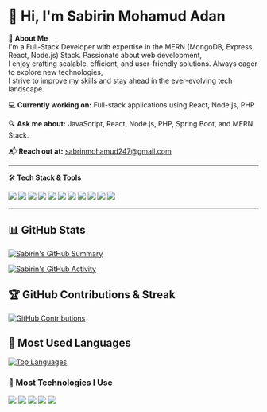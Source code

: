 # 👋 Hi, I'm Sabirin Mohamud Adan

🚀 **About Me**  
I'm a Full-Stack Developer with expertise in the MERN (MongoDB, Express, React, Node.js) Stack. Passionate about web development,  
I enjoy crafting scalable, efficient, and user-friendly solutions. Always eager to explore new technologies,  
I strive to improve my skills and stay ahead in the ever-evolving tech landscape.

💻 **Currently working on:** Full-stack applications using React, Node.js, PHP  

🔍 **Ask me about:** JavaScript, React, Node.js, PHP, Spring Boot, and MERN Stack.  

📬 **Reach out at:** sabrinmohamud247@gmail.com  

---

🛠 **Tech Stack & Tools**
<p align="left">
   <img src="https://img.shields.io/badge/HTML5-E34F26?style=flat&logo=html5&logoColor=white"/>
   <img src="https://img.shields.io/badge/CSS3-1572B6?style=flat&logo=css3&logoColor=white"/>
   <img src="https://img.shields.io/badge/JavaScript-F7DF1E?style=flat&logo=javascript&logoColor=black"/>
   <img src="https://img.shields.io/badge/React-61DAFB?style=flat&logo=react&logoColor=black"/>
   <img src="https://img.shields.io/badge/Node.js-339933?style=flat&logo=node.js&logoColor=white"/>
   <img src="https://img.shields.io/badge/Express.js-000000?style=flat&logo=express&logoColor=white"/>
   <img src="https://img.shields.io/badge/MongoDB-47A248?style=flat&logo=mongodb&logoColor=white"/>
   <img src="https://img.shields.io/badge/MySQL-4479A1?style=flat&logo=mysql&logoColor=white"/>
   <img src="https://img.shields.io/badge/PostgreSQL-336791?style=flat&logo=postgresql&logoColor=white"/>
   <img src="https://img.shields.io/badge/PHP-777BB4?style=flat&logo=php&logoColor=white"/>
   <img src="https://img.shields.io/badge/Spring%20Boot-6DB33F?style=flat&logo=spring-boot&logoColor=white"/>
</p>

---






## 📊 GitHub Stats  


[![Sabirin's GitHub Summary](https://github-profile-summary-cards.vercel.app/api/cards/profile-details?username=SabirinMohamudAdan&theme=radical)](https://github.com/vn7n24fzkq/github-profile-summary-cards)


[![Sabirin's GitHub Activity](https://github-readme-activity-graph.vercel.app/graph?username=SabirinMohamudAdan&theme=redical&area=true&hide_border=true)](https://github.com/ashutosh00710/github-readme-activity-graph)


 

## 🏆 GitHub Contributions & Streak  





[![GitHub Contributions](https://github-readme-stats.vercel.app/api?username=SabirinMohamudAdan&show_icons=true&count_private=true&include_all_commits=true&theme=radical)](https://github.com/SabirinMohamudAdan)


## 📌 Most Used Languages  
 
[![Top Languages](https://github-readme-stats.vercel.app/api/top-langs/?username=SabirinMohamudAdan&layout=compact&theme=radical)](https://github.com/anuraghazra/github-readme-stats)




### 🚀 Most Technologies I Use  
<p align="left">
  <img src="https://img.shields.io/badge/JavaScript-F7DF1E?style=flat&logo=javascript&logoColor=black"/>
  <img src="https://img.shields.io/badge/Node.js-339933?style=flat&logo=node.js&logoColor=white"/>
  <img src="https://img.shields.io/badge/React-61DAFB?style=flat&logo=react&logoColor=black"/>
  <img src="https://img.shields.io/badge/Tailwind_CSS-38B2AC?style=flat&logo=tailwind-css&logoColor=white"/>
  <img src="https://img.shields.io/badge/MongoDB-47A248?style=flat&logo=mongodb&logoColor=white"/>
</p>
